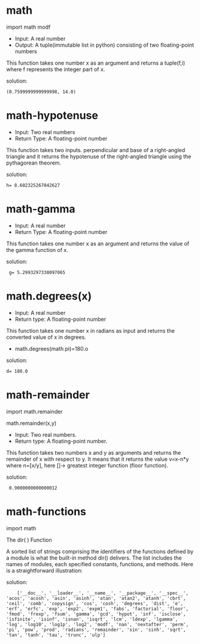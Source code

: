 # math
import math modf

* Input: A real number
* Output: A tuple(immutable list in python) consisting of two floating-point numbers

This function takes one number x as an argument and returns a tuple(f,i) where f represents the integer part of x.

solution:

    (0.7599999999999998, 14.0)

# math-hypotenuse
* Input: Two real numbers
* Return Type: A floating-point number

This function takes two inputs. perpendicular and base of a right-angled triangle and it returns the hypotenuse of the right-angled triangle using the pythagorean theorem.

solution:

    h= 8.602325267042627
# math-gamma

* Input: A real number
* Return Type: A floating-point number

This function takes one number x as an argument and returns the value of the gamma function of x.

solution:

     g= 5.2993297338097065
     
# math.degrees(x)

* Input: A real number
* Return type: A floating-point number

This function takes one number x in radians as input and returns the converted value of x in degrees.
* math.degrees(math.pi)=180.o

solution:

    d= 180.0
# math-remainder
import  math.remainder

math.remainder(x,y)

* Input: Two real numbers.
* Return type: A floating-point number.

This function takes two numbers x and y as arguments and returns the remainder of x with respect to y. It means that it returns the value v=x-n*y where n=[x/y], here []-> greatest integer function (floor function).

solution:

     0.9000000000000012
# math-functions
import math

The dir( ) Function

A sorted list of strings comprising the identifiers of the functions defined by a module is what the built-in method dir() delivers.
The list includes the names of modules, each specified constants, functions, and methods. Here is a straightforward illustration:

solution:

        ['__doc__', '__loader__', '__name__', '__package__', '__spec__', 'acos', 'acosh', 'asin', 'asinh', 'atan', 'atan2', 'atanh', 'cbrt', 'ceil', 'comb', 'copysign', 'cos', 'cosh', 'degrees', 'dist', 'e', 'erf', 'erfc', 'exp', 'exp2', 'expm1', 'fabs', 'factorial', 'floor', 'fmod', 'frexp', 'fsum', 'gamma', 'gcd', 'hypot', 'inf', 'isclose', 'isfinite', 'isinf', 'isnan', 'isqrt', 'lcm', 'ldexp', 'lgamma', 'log', 'log10', 'log1p', 'log2', 'modf', 'nan', 'nextafter', 'perm', 'pi', 'pow', 'prod', 'radians', 'remainder', 'sin', 'sinh', 'sqrt', 'tan', 'tanh', 'tau', 'trunc', 'ulp']
